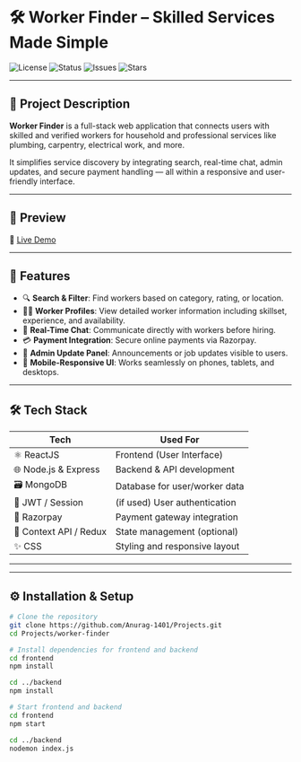 # 🛠️ Worker Finder – Skilled Services Made Simple

![License](https://img.shields.io/badge/license-MIT-blue.svg)
![Status](https://img.shields.io/badge/status-Active-success)
![Issues](https://img.shields.io/github/issues/Anurag-1401/Projects)
![Stars](https://img.shields.io/github/stars/Anurag-1401/Projects?style=social)

---

## 📌 Project Description

**Worker Finder** is a full-stack web application that connects users with skilled and verified workers for household and professional services like plumbing, carpentry, electrical work, and more.

It simplifies service discovery by integrating search, real-time chat, admin updates, and secure payment handling — all within a responsive and user-friendly interface.

---

## 📸 Preview

🔗 [Live Demo](https://workerfinder.vercel.app/)

---


## 🚀 Features

- 🔍 **Search & Filter**: Find workers based on category, rating, or location.
- 🧑‍🔧 **Worker Profiles**: View detailed worker information including skillset, experience, and availability.
- 💬 **Real-Time Chat**: Communicate directly with workers before hiring.
- 💳 **Payment Integration**: Secure online payments via Razorpay.
- 📢 **Admin Update Panel**: Announcements or job updates visible to users.
- 📱 **Mobile-Responsive UI**: Works seamlessly on phones, tablets, and desktops.

---

## 🛠️ Tech Stack

| Tech             | Used For                      |
|------------------|-------------------------------|
| ⚛️ ReactJS        | Frontend (User Interface)      |
| 🌐 Node.js & Express | Backend & API development     |
| 🗃️ MongoDB        | Database for user/worker data |
| 🔐 JWT / Session  | (if used) User authentication  |
| 💸 Razorpay       | Payment gateway integration    |
| 🔧 Context API / Redux | State management (optional)  |
| ✨ CSS | Styling and responsive layout  |

---

---

## ⚙️ Installation & Setup

```bash
# Clone the repository
git clone https://github.com/Anurag-1401/Projects.git
cd Projects/worker-finder

# Install dependencies for frontend and backend
cd frontend
npm install

cd ../backend
npm install

# Start frontend and backend
cd frontend
npm start

cd ../backend
nodemon index.js
